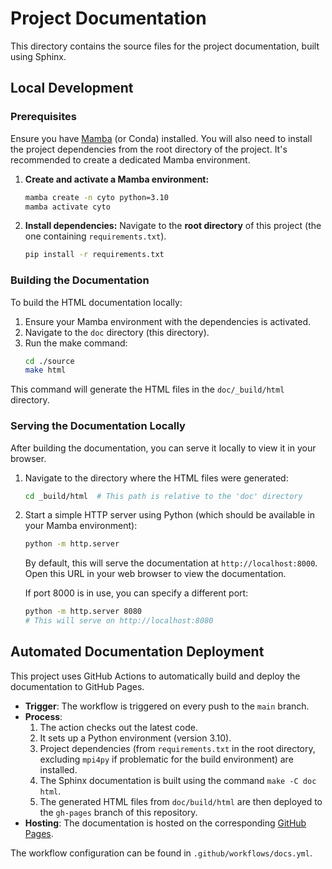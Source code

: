 # Project Documentation

This directory contains the source files for the project documentation, built using Sphinx.

## Local Development

### Prerequisites

Ensure you have [Mamba](https://github.com/conda-forge/miniforge) (or Conda) installed. You will also need to install the project dependencies from the root directory of the project. It's recommended to create a dedicated Mamba environment.

1.  **Create and activate a Mamba environment:**
    ```bash
    mamba create -n cyto python=3.10
    mamba activate cyto
    ```

2.  **Install dependencies:**
    Navigate to the **root directory** of this project (the one containing `requirements.txt`).
    ```bash
    pip install -r requirements.txt 
    ```

### Building the Documentation

To build the HTML documentation locally:

1.  Ensure your Mamba environment with the dependencies is activated.
2.  Navigate to the `doc` directory (this directory).
3.  Run the make command:
    ```bash
    cd ./source
    make html
    ```

This command will generate the HTML files in the `doc/_build/html` directory.

### Serving the Documentation Locally

After building the documentation, you can serve it locally to view it in your browser.

1.  Navigate to the directory where the HTML files were generated:
    ```bash
    cd _build/html  # This path is relative to the 'doc' directory
    ```

2.  Start a simple HTTP server using Python (which should be available in your Mamba environment):
    ```bash
    python -m http.server
    ```
    By default, this will serve the documentation at `http://localhost:8000`. Open this URL in your web browser to view the documentation.

    If port 8000 is in use, you can specify a different port:
    ```bash
    python -m http.server 8080 
    # This will serve on http://localhost:8080
    ```

## Automated Documentation Deployment

This project uses GitHub Actions to automatically build and deploy the documentation to GitHub Pages.

-   **Trigger**: The workflow is triggered on every push to the `main` branch.
-   **Process**:
    1.  The action checks out the latest code.
    2.  It sets up a Python environment (version 3.10).
    3.  Project dependencies (from `requirements.txt` in the root directory, excluding `mpi4py` if problematic for the build environment) are installed.
    4.  The Sphinx documentation is built using the command `make -C doc html`.
    5.  The generated HTML files from `doc/build/html` are then deployed to the `gh-pages` branch of this repository.
-   **Hosting**: The documentation is hosted on the corresponding [GitHub Pages](https://bpi-oxford.github.io/Cytotoxicity-Pipeline/index.html).

The workflow configuration can be found in `.github/workflows/docs.yml`.
